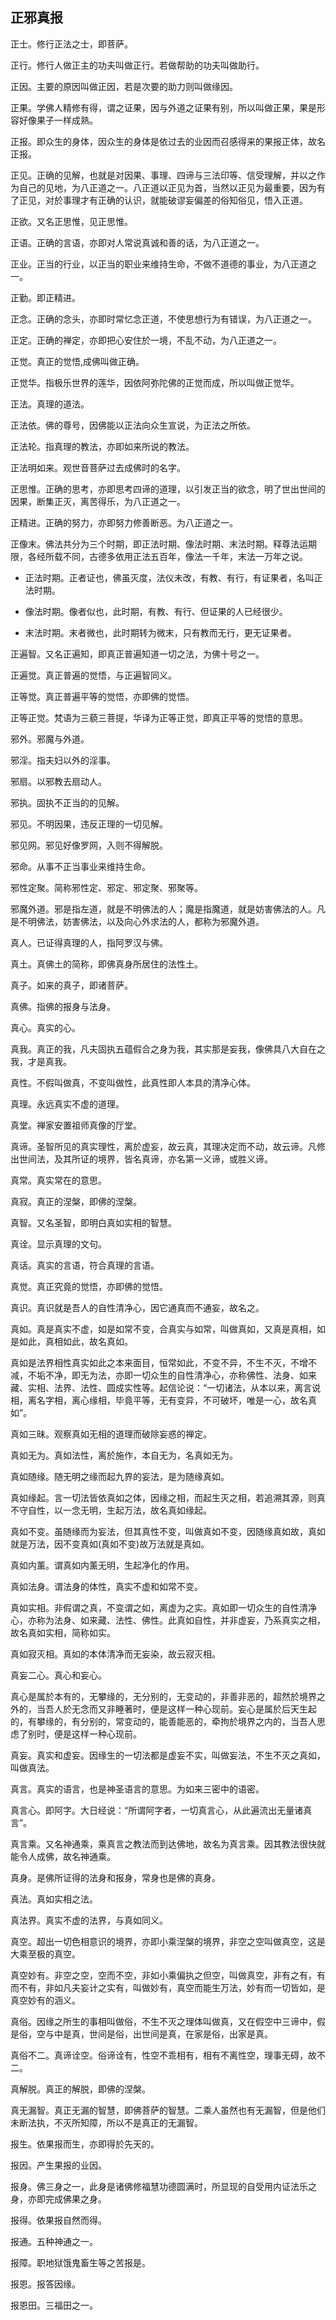 ## 正邪真报

正士。修行正法之士，即菩萨。

正行。修行人做正主的功夫叫做正行。若做帮助的功夫叫做助行。

正因。主要的原因叫做正因，若是次要的助力则叫做缘因。

正果。学佛人精修有得，谓之证果，因与外道之证果有别，所以叫做正果，果是形容好像果子一样成熟。

正报。即众生的身体，因众生的身体是依过去的业因而召感得来的果报正体，故名正报。

正见。正确的见解，也就是对因果、事理、四谛与三法印等、信受理解，并以之作为自己的见地，为八正道之一。八正道以正见为首，当然以正见为最重要，因为有了正见，对於事理才有正确的认识，就能破谬妄偏差的俗知俗见，悟入正道。

正欲。又名正思惟，见正思惟。

正语。正确的言语，亦即对人常说真诚和善的话，为八正道之一。

正业。正当的行业，以正当的职业来维持生命，不做不道德的事业，为八正道之一。

正勤。即正精进。

正念。正确的念头，亦即时常忆念正道，不使思想行为有错误，为八正道之一。

正定。正确的禅定，亦即把心安住於一境，不乱不动，为八正道之一。

正觉。真正的觉悟,成佛叫做正确。

正觉华。指极乐世界的莲华，因依阿弥陀佛的正觉而成，所以叫做正觉华。

正法。真理的道法。

正法依。佛的尊号，因佛能以正法向众生宣说，为正法之所依。

正法轮。指真理的教法，亦即如来所说的教法。

正法明如来。观世音菩萨过去成佛时的名字。

正思惟。正确的思考，亦即思考四谛的道理，以引发正当的欲念，明了世出世间的因果，断集正灭，离苦得乐，为八正道之一。

正精进。正确的努力，亦即努力修善断恶。为八正道之一。

正像末。佛法共分为三个时期，即正法时期、像法时期、末法时期。释尊法运期限，各经所载不同，古德多依用正法五百年，像法一千年，末法一万年之说。

- 正法时期。正者证也，佛虽灭度，法仪未改，有教、有行，有证果者，名叫正法时期。

- 像法时期。像者似也，此时期，有教、有行、但证果的人已经很少。

- 末法时期。末者微也，此时期转为微末，只有教而无行，更无证果者。

正遍智。又名正遍知，即真正普遍知道一切之法，为佛十号之一。

正遍觉。真正普遍的觉悟，与正遍智同义。

正等觉。真正普遍平等的觉悟，亦即佛的觉悟。

正等正觉。梵语为三藐三菩提，华译为正等正觉，即真正平等的觉悟的意思。

邪外。邪魔与外道。

邪淫。指夫妇以外的淫事。

邪扇。以邪教去扇动人。

邪执。固执不正当的的见解。

邪见。不明因果，违反正理的一切见解。

邪见网。邪见好像罗网，入则不得解脱。

邪命。从事不正当事业来维持生命。

邪性定聚。简称邪性定、邪定、邪定聚、邪聚等。

邪魔外道。邪是指左道，就是不明佛法的人；魔是指魔道，就是妨害佛法的人。凡是不明佛法，妨害佛法，以及向心外求法的人，都称为邪魔外道。

真人。已证得真理的人，指阿罗汉与佛。

真土。真佛土的简称，即佛真身所居住的法性土。

真子。如来的真子，即诸菩萨。

真佛。指佛的报身与法身。

真心。真实的心。

真我。真正的我，凡夫固执五蕴假合之身为我，其实那是妄我，像佛具八大自在之我，才是真我。

真性。不假叫做真，不变叫做性，此真性即人本具的清净心体。

真理。永远真实不虚的道理。

真堂。禅家安置祖师真像的厅堂。

真谛。圣智所见的真实理性，离於虚妄，故云真，其理决定而不动，故云谛。凡修出世间法，及其所证的境界，皆名真谛，亦名第一义谛，或胜义谛。

真常。真实常在的意思。

真寂。真正的涅槃，即佛的涅槃。

真智。又名圣智，即明白真如实相的智慧。

真诠。显示真理的文句。

真话。真实的言语，符合真理的言语。

真觉。真正究竟的觉悟，亦即佛的觉悟。

真识。真识就是吾人的自性清净心，因它通真而不通妄，故名之。

真如。真是真实不虚，如是如常不变，合真实与如常，叫做真如，又真是真相，如是如此，真相如此，故名真如。

真如是法界相性真实如此之本来面目，恒常如此，不变不异，不生不灭，不增不减，不垢不净，即无为法，亦即一切众生的自性清净心，亦称佛性、法身、如来藏、实相、法界、法性、圆成实性等。起信论说：“一切诸法，从本以来，离言说相，离名字相，离心缘相，毕竟平等，无有变异，不可破坏，唯是一心，故名真如”。

真如三昧。观察真如无相的道理而破除妄惑的禅定。

真如无为。真如法性，离於施作，本自无为，名真如无为。

真如随缘。随无明之缘而起九界的妄法，是为随缘真如。

真如缘起。言一切法皆依真如之体，因缘之相，而起生灭之相，若追溯其源，则真不守自性，以一念无明，生起万法，故名真如缘起。

真如不变。虽随缘而为妄法，但其真性不变，叫做真如不变，因随缘真如故，真如就是万法，因不变真如(真如不变)故万法就是真如。

真如内薰。谓真如内薰无明，生起净化的作用。

真如法身。谓法身的体性，真实不虚和如常不变。

真如实相。非假谓之真，不变谓之如，离虚为之实。真如即一切众生的自性清净心，亦称为法身、如来藏、法性、佛性。此真如自性，并非虚妄，乃系真实之相，故名真如实相，简称如实。

真如寂灭相。真如的本体清净而无妄染，故云寂灭相。

真妄二心。真心和妄心。

真心是属於本有的，无攀缘的，无分别的，无变动的，非善非恶的，超然於境界之外的，当吾人於无念而又非睡著时，便是这样一种心现前。妄心是属於后天生起的，有攀缘的，有分别的，常变动的，能善能恶的，牵拘於境界之内的，当吾人思虑了别时，便是这样一种心现前。

真妄。真实和虚妄。因缘生的一切法都是虚妄不实，叫做妄法，不生不灭之真如，叫做真法。

真言。真实的语言，也是神圣语言的意思。为如来三密中的语密。

真言心。即阿字。大日经说：“所谓阿字者，一切真言心，从此遍流出无量诸真言”。

真言乘。又名神通乘，乘真言之教法而到达佛地，故名为真言乘。因其教法很快就能令人成佛，故名神通乘。

真身。是佛所证得的法身和报身，常身也是佛的真身。

真法。真如实相之法。

真法界。真实不虚的法界，与真如同义。

真空。超出一切色相意识的境界，亦即小乘涅槃的境界，非空之空叫做真空，这是大乘至极的真空。

真空妙有。非空之空，空而不空，非如小乘偏执之但空，叫做真空，非有之有，有而不有，非如凡夫妄计之实有，叫做妙有，真空而能生万法，妙有而一切皆如，是真空妙有的涵义。

真俗。因缘之所生的事相叫做俗，不生不灭之理体叫做真，又在假空中三谛中，假是俗，空与中是真，世间是俗，出世间是真，在家是俗，出家是真。

真俗不二。真谛诠空。俗谛诠有，性空不乖相有，相有不离性空，理事无碍，故不二。

真解脱。真正的解脱，即佛的涅槃。

真无漏智。真正无漏的智慧，即佛菩萨的智慧。二乘人虽然也有无漏智，但是他们未断法执，不灭所知障，所以不是真正的无漏智。

报生。依果报而生，亦即得於先天的。

报因。产生果报的业因。

报身。佛三身之一，此身是诸佛修福慧功德圆满时，所显现的自受用内证法乐之身，亦即完成佛果之身。

报得。依果报自然而得。

报通。五种神通之一。

报障。职地狱饿鬼畜生等之苦报是。

报恩。报答因缘。

报恩田。三福田之一。